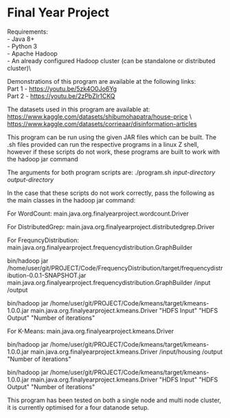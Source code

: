 # Final Year Project

Requirements:\
    - Java 8+\
    - Python 3\
    - Apache Hadoop\
    - An already configured Hadoop cluster (can be standalone or distributed cluster)\

Demonstrations of this program are available at the following links:\
    Part 1 - https://youtu.be/5zk4O0Jo6Yg \
    Part 2 - https://youtu.be/2zPbZIr1CKQ

The datasets used in this program are available at:\
    https://www.kaggle.com/datasets/shibumohapatra/house-price \ 
    https://www.kaggle.com/datasets/corrieaar/disinformation-articles
    
This program can be run using the given JAR files which can be built. The .sh files provided can run the respective
 programs in a linux Z shell, however if these scripts do not work, these programs are built to work with the 
 hadoop jar command

The arguments for both program scripts are:
./program.sh  *input-directory* *output-directory*

In the case that these scripts do not work correctly, pass the following as the main classes in the hadoop jar
command:

For WordCount:
main.java.org.finalyearproject.wordcount.Driver

For DistributedGrep:
main.java.org.finalyearproject.distributedgrep.Driver

For FrequncyDistribution:
main.java.org.finalyearproject.frequencydistribution.GraphBuilder

bin/hadoop jar /home/user/git/PROJECT/Code/FrequencyDistribution/target/frequencydistribution-0.0.1-SNAPSHOT.jar main.java.org.finalyearproject.frequencydistribution.GraphBuilder /input /output

bin/hadoop jar /home/user/git/PROJECT/Code/kmeans/target/kmeans-1.0.0.jar main.java.org.finalyearproject.kmeans.Driver "HDFS Input" "HDFS Output" "Number of iterations"

For K-Means:
main.java.org.finalyearproject.kmeans.Driver

bin/hadoop jar /home/user/git/PROJECT/Code/kmeans/target/kmeans-1.0.0.jar main.java.org.finalyearproject.kmeans.Driver /input/housing /output "Number of iterations"

bin/hadoop jar /home/user/git/PROJECT/Code/kmeans/target/kmeans-1.0.0.jar main.java.org.finalyearproject.kmeans.Driver "HDFS Input" "HDFS Output" "Number of iterations"

This program has been tested on both a single node and multi node cluster, it is currently optimised for a four
datanode setup.
